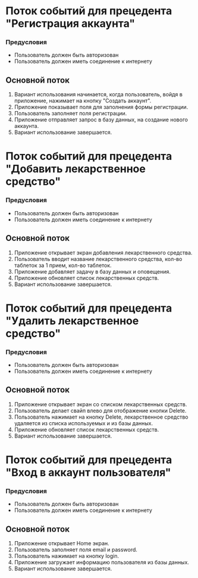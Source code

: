 # Поток событий для прецедента "Регистрация аккаунта"
### Предусловия
- Пользователь должен быть авторизован
- Пользователь должен иметь соединение к интернету
## Основной поток
 1. Вариант использования начинается, когда пользователь, войдя в приложение,
	     нажимает на кнопку "Создать аккаунт".
  2. Приложение показывает поля для заполнения формы регистрации.
  3. Пользователь заполняет поля регистрации.
  4. Приложение отправляет запрос в базу данных, на создание нового аккаунта.
  5. Вариант использование завершается.
# Поток событий для прецедента "Добавить лекарственное средство"
### Предусловия
- Пользователь должен быть авторизован
- Пользователь должен иметь соединение к интернету
## Основной поток
  1. Приложение открывает экран добавления лекарственного средства.
  2. Пользователь вводит название лекарственного средства, кол-во таблеток за 1 прием, кол-во таблеток.
  3. Приложение добавляет задачу в базу данных и оповещения.
  4. Приложение обновляет список лекарственных средств.
  5. Вариант использование завершается.
# Поток событий для прецедента "Удалить лекарственное средство"
### Предусловия
- Пользователь должен быть авторизован
- Пользователь должен иметь соединение к интернету
## Основной поток
  1. Приложение открывает экран со списком лекарственных средств.
  2. Пользователь делает свайп влево для отображение кнопки Delete.
  3. Пользователь нажимает на кнопку Delete, лекарственное средство удаляется из списка используемых и из базы данных.
  4. Приложение обновляет список лекарственных средств.
  5. Вариант использование завершается.
# Поток событий для прецедента "Вход в аккаунт пользователя"
### Предусловия
- Пользователь должен быть авторизован
- Пользователь должен иметь соединение к интернету
## Основной поток
  1. Приложение открывает Home экран.
  2. Пользователь заполняет поля email и password.
  3. Пользователь нажимает на кнопку login.
  4. Приложение загружает информацию пользователя из базы данных.
  5. Вариант использование завершается.
